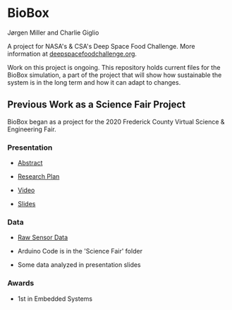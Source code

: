 # BioBox

Jørgen Miller and Charlie Giglio

A project for NASA's & CSA's Deep Space Food Challenge. More information at [deepspacefoodchallenge.org](https://www.deepspacefoodchallenge.org).

Work on this project is ongoing. This repository holds current files for the BioBox simulation, a part of the project that will show how sustainable the system is in the long term and how it can adapt to changes.


## Previous Work as a Science Fair Project

BioBox began as a project for the 2020 Frederick County Virtual Science & Engineering Fair.


### Presentation

* [Abstract](https://docs.google.com/document/d/1dYMH3h_pfYvSnuSQcuZNbYnsvuuBe1QJDwDFYUilo3g/edit?usp=sharing)

* [Research Plan](https://docs.google.com/document/d/1Wi2WQCxjATK84GUkBZvr2mpaEngmewzIAmE5VkiBXNc/edit?usp=sharing)

* [Video](https://youtu.be/DMNCBFbdnxE)

* [Slides](https://docs.google.com/presentation/d/1FDCTRJrGZ8Pd45ZKeVMN1zExOo9Kf5eyEb1XXvATKQU/edit?usp=sharing)

### Data

* [Raw Sensor Data](https://drive.google.com/drive/folders/1TUpmfaF7ZZdWn_DExsL8OK4wBlOXWZ8p?usp=sharing)

* Arduino Code is in the 'Science Fair' folder

* Some data analyzed in presentation slides

### Awards

* 1st in Embedded Systems
